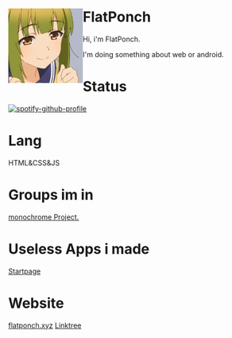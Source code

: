 # FlatPonch <img src="https://raw.githubusercontent.com/FlatPonch/FlatPonch/main/bashame.jpg" align="left" width="150">

Hi, i'm FlatPonch.

I'm doing something about web or android.

# Status

[![spotify-github-profile](https://spotify-github-profile.kittinanx.com/api/view?uid=dmu8f8ktpavweuu3a4tc39qap&cover_image=true&theme=default&show_offline=false&background_color=121212&interchange=true&bar_color=53b14f&bar_color_cover=false)](https://spotify-github-profile.kittinanx.com/api/view?uid=dmu8f8ktpavweuu3a4tc39qap&redirect=true)

# Lang

HTML&CSS&JS

# Groups im in
[monochrome Project.](https://github.com/mncrp)

# Useless Apps i made
[Startpage](https://start.flatponch.xyz)

# Website
[flatponch.xyz](https://flatponch.xyz)
[Linktree](https://linktr.ee/FlatPonch)
